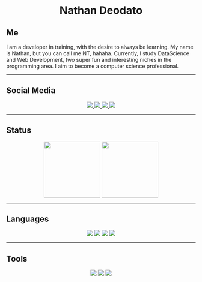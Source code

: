 <h1 align="center">
Nathan Deodato
</h1>

<h2>Me</h2>
<p>
    I am a developer in training, with the desire to always be learning. My name is Nathan, but you can call me NT, hahaha. Currently, I study DataScience and Web Development, two super fun and interesting niches in the programming area. I aim to become a computer science professional.
</p>

---

<h2>Social Media</h2>
    <p align="center">
        <a href="https://github.com/NathanDeodato">
        <img src="https://img.shields.io/badge/GitHub-100000?style=for-the-badge&logo=github&logoColor=white">
        </a>
        <a href="https://t.me/Deodato_Nt">
        <img src="https://img.shields.io/badge/Telegram-2CA5E0?style=for-the-badge&logo=telegram&logoColor=white">
        </a>
        <a href="https://twitter.com/DeodatoNat">
        <img src="https://img.shields.io/badge/Twitter-1DA1F2?style=for-the-badge&logo=twitter&logoColor=white">
        </a>
        <a href="https://www.instagram.com/deodatont/">
        <img src="https://img.shields.io/badge/Instagram-E4405F?style=for-the-badge&logo=instagram&logoColor=white">
        </a>
    </p>

---

<h2>Status</h2>
    <p align="center">
        <img
        align="center"
        height="150"
        src="https://github-readme-stats.vercel.app/api?username=NathanDeodato&count_private=true&show_icons=true&custom_title=Github%20Status&hide=issues"
        />
        <img
        align="center"
        height="150"
        src="https://github-readme-stats.vercel.app/api/top-langs/?username=NathanDeodato&layout=compact"
        />
    </p>

---

<h2>Languages</h2>
    <p align="center">
        <img 
        name="Python"
        src="https://img.shields.io/badge/Python-3776AB?style=for-the-badge&logo=python&logoColor=white"
        />
        <img
        name="Javascript"
        src="https://img.shields.io/badge/JavaScript-F7DF1E?style=for-the-badge&logo=javascript&logoColor=black"
        />
        <img
        name="HTML"
        src="https://img.shields.io/badge/HTML5-E34F26?style=for-the-badge&logo=html5&logoColor=white"
        />
        <img
        name="CSS"
        src="https://img.shields.io/badge/CSS3-1572B6?style=for-the-badge&logo=css3&logoColor=white"
        />
    </p>

---

<h2>Tools</h2>
    <p align="center">
        <img src="https://img.shields.io/badge/Microsoft_Office-D83B01?style=for-the-badge&logo=microsoft-office&logoColor=white"
        />
        <img src="https://img.shields.io/badge/Markdown-000000?style=for-the-badge&logo=markdown&logoColor=white"
        />
        <img src="https://img.shields.io/badge/Spotify-1ED760?&style=for-the-badge&logo=spotify&logoColor=white"
        />
    </p>

